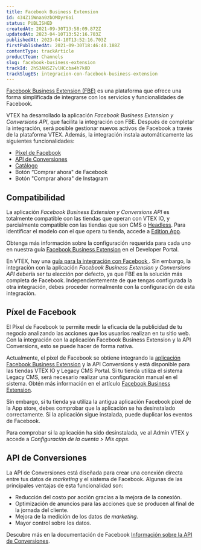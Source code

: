 ```yaml
---
title: Facebook Business Extension
id: 434Z1iWnaa0zbOMDyr6oi
status: PUBLISHED
createdAt: 2021-09-30T13:58:09.872Z
updatedAt: 2023-04-10T13:52:16.703Z
publishedAt: 2023-04-10T13:52:16.703Z
firstPublishedAt: 2021-09-30T18:46:40.188Z
contentType: trackArticle
productTeam: Channels
slug: facebook-business-extension
trackId: 2hS3ANSZ7vlHCcba4h7k8D
trackSlugES: integracion-con-facebook-business-extension
---
```


[Facebook Business Extension (FBE)](https://developers.facebook.com/products/business-apps/?locale=es_LA) es una plataforma que ofrece una forma simplificada de integrarse con los servicios y funcionalidades de Facebook.

VTEX ha desarrollado la aplicación _Facebook Business Extension y Conversions API_, que facilita la integración con FBE. Después de completar la integración, será posible gestionar nuevos activos de Facebook a través de la plataforma VTEX. Además, la integración instala automáticamente las siguientes funcionalidades:

- [Píxel de Facebook](https://developers.facebook.com/docs/facebook-pixel?locale=es_LA)
- [API de Conversiones](https://www.facebook.com/business/help/2041148702652965?locale=es_LA)
- [Catálogo](https://developers.facebook.com/docs/marketing-api/catalog?locale=es_LA)
- Botón “Comprar ahora" de Facebook
- Botón "Comprar ahora" de Instagram

## Compatibilidad

La aplicación _Facebook Business Extension y Conversions API_ es totalmente compatible con las tiendas que operan con VTEX IO, y parcialmente compatible con las tiendas que son CMS o [Headless](https://vtex.com/en/blog/strategy/headless-commerce-what-it-is-and-why-its-growing-so-fast/). Para identificar el modelo con el que opera tu tienda, accede a [Edition App](https://developers.vtex.com/vtex-developer-docs/docs/vtex-io-documentation-edition-app). 

Obtenga más información sobre la configuración requerida para cada uno en nuestra guía [Facebook Business Extension](https://developers.vtex.com/docs/guides/vtex-facebook-fbe#compatibility) en el Developer Portal.

<div class="alert alert-warning">
En VTEX, hay una <a href= "https://help.vtex.com/es/tracks/integracao-com-o-facebook--7h8KvIC4DbRRc8VlyJ8PFc">guía para la integración con Facebook </a>. Sin embargo, la integración con la aplicación <i>Facebook Business Extension y Conversions API</i> debería ser tu elección por defecto, ya que FBE es la solución más completa de Facebook. Independientemente de que tengas configurada la otra integración, debes proceder normalmente con la configuración de esta integración.
</div>

## Píxel de Facebook

El Píxel de Facebook te permite medir la eficacia de la publicidad de tu negocio analizando las acciones que los usuarios realizan en tu sitio web. Con la integración con la aplicación Facebook Business Extension y la API Conversions, esto se puede hacer de forma nativa.

Actualmente, el píxel de Facebook se obtiene integrando la [aplicación Facebook Business Extension](https://apps.vtex.com/vtex-facebook-fbe/p) y la API Conversions y está disponible para las tiendas VTEX IO y Legacy CMS Portal. Si tu tienda utiliza el sistema Legacy CMS, será necesario realizar una configuración manual en el sistema. Obtén más información en el artículo [Facebook Business Extension](https://developers.vtex.com/vtex-developer-docs/docs/vtex-facebook-fbe#facebook-pixel-for-legacy-cms-portal-frontend).

Sin embargo, si tu tienda ya utiliza la antigua aplicación Facebook pixel de la App store, debes comprobar que la aplicación se ha desinstalado correctamente. Si la aplicación sigue instalada, puede duplicar los eventos de Facebook.

Para comprobar si la aplicación ha sido desinstalada, ve al Admin VTEX y accede a *Configuración de la cuenta > Mis apps*.

## API de Conversiones

La API de Conversiones está diseñada para crear una conexión directa entre tus datos de _marketing_ y el sistema de Facebook. Algunas de las principales ventajas de esta funcionalidad son:

- Reducción del costo por acción gracias a la mejora de la conexión.
- Optimización de anuncios para las acciones que se producen al final de la jornada del cliente.
- Mejora de la medición de los datos de _marketing_.
- Mayor control sobre los datos.

<div class = "alert alert-info">
Descubre más en la documentación de Facebook <a href= "https://www.facebook.com/business/help/2041148702652965?locale=es_LA">Información sobre la API de Conversiones</a>.
</div>
